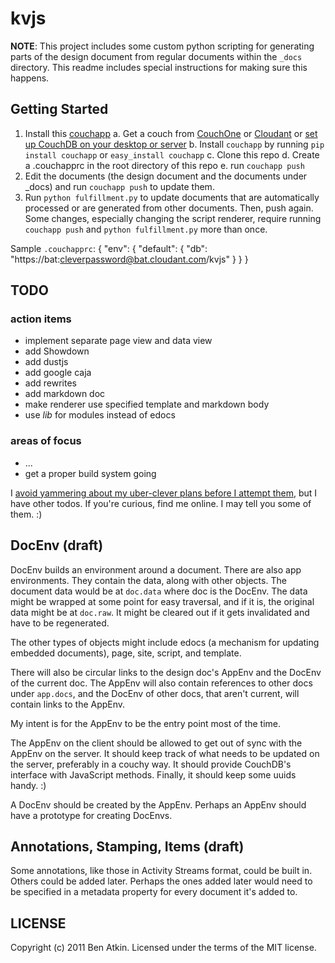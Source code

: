 kvjs
====

**NOTE**: This project includes some custom python scripting for generating parts of the design document from regular documents within the `_docs` directory. This readme includes special instructions for making sure this happens.

Getting Started
---------------

1.  Install this [couchapp](http://couchapp.org/)
    a.  Get a couch from [CouchOne](http://couchone.com/) or [Cloudant](http://cloudant.com/) or [set up CouchDB on your desktop or server](http://couchone.com/get)
    b.  Install `couchapp` by running `pip install couchapp` or `easy_install couchapp`
    c.  Clone this repo
    d.  Create a .couchapprc in the root directory of this repo
    e.  run `couchapp push`
2.  Edit the documents (the design document and the documents under \_docs) and run `couchapp push` to update them.
3.  Run `python fulfillment.py` to update documents that are automatically processed or are generated from other documents. Then, push again. Some changes, especially changing the script renderer, require running `couchapp push` and `python fulfillment.py` more than once.

Sample `.couchapprc`:
    {
      "env": {
        "default": {
          "db": "https://bat:cleverpassword@bat.cloudant.com/kvjs"
        }
      }
    }

TODO
----

### action items

* implement separate page view and data view
* add Showdown
* add dustjs
* add google caja
* add rewrites
* add markdown doc
* make renderer use specified template and markdown body
* use *lib* for modules instead of edocs

### areas of focus

* ...
* get a proper build system going

I [avoid yammering about my uber-clever plans before I attempt them](http://sivers.org/zipit "one of my favorite articles"), but I have other todos. If you're curious, find me online. I may tell you some of them. :)

DocEnv (draft)
--------------

DocEnv builds an environment around a document. There are also app
environments. They contain the data, along with other objects. The
document data would be at `doc.data` where doc is the DocEnv. The 
data might be wrapped at some point for easy traversal, and if it
is, the original data might be at `doc.raw`. It might be cleared
out if it gets invalidated and have to be regenerated.

The other types of objects might include edocs (a mechanism for
updating embedded documents), page, site, script, and template.

There will also be circular links to the design doc's AppEnv and
the DocEnv of the current doc. The AppEnv will also contain
references to other docs under `app.docs`, and the DocEnv of other
docs, that aren't current, will contain links to the AppEnv.

My intent is for the AppEnv to be the entry point most of the time.

The AppEnv on the client should be allowed to get out of sync with
the AppEnv on the server. It should keep track of what needs to be
updated on the server, preferably in a couchy way. It should 
provide CouchDB's interface with JavaScript methods. Finally, it 
should keep some uuids handy. :)

A DocEnv should be created by the AppEnv. Perhaps an AppEnv should
have a prototype for creating DocEnvs.

Annotations, Stamping, Items (draft)
------------------------------------

Some annotations, like those in Activity Streams format, could be built in. Others could be added later. Perhaps the ones added later would need to be specified in a metadata property for every document it's added to.

LICENSE
-------

Copyright (c) 2011 Ben Atkin. Licensed under the terms of the MIT license.
